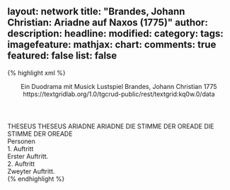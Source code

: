 layout: network
title: "Brandes, Johann Christian: Ariadne auf Naxos (1775)"
author:
description:
headline:
modified:
category:
tags:
imagefeature:
mathjax:
chart:
comments: true
featured: false
list: false
---
{% highlight xml %}
<?xml-model href="http://raw.githubusercontent.com/DLiNa/project/master/rules/lina.rnc"?><?xml-model href="http://raw.githubusercontent.com/DLiNa/project/master/rules/lina.sch"?>
<play xmlns="http://lina.digital">
  <header>
    <title>Ariadne auf Naxos</title>
    <subtitle>Ein Duodrama mit Musick</subtitle>
    <genretitle>Lustspiel</genretitle>
    <author>Brandes, Johann Christian</author>
    <date type="print"/>
    <date type="premiere" when="1775">1775</date>
    <date type="written"/>
    <source>https://textgridlab.org/1.0/tgcrud-public/rest/textgrid:kq0w.0/data</source>
  </header>
  <personae>
    <character>
      <name>THESEUS</name>
      <alias xml:id="theseus">
        <name>THESEUS</name>
      </alias>
    </character>
    <character>
      <name>ARIADNE</name>
      <alias xml:id="ariadne">
        <name>ARIADNE</name>
      </alias>
    </character>
    <character>
      <name>DIE STIMME DER OREADE</name>
      <alias xml:id="die_stimme_der_oreade">
        <name>DIE STIMME DER OREADE</name>
      </alias>
    </character>
  </personae>
  <text>
    <div>
      <head>Personen</head>
    </div>
    <div>
      <head>1. Auftritt</head>
      <div>
        <head>Erster Auftritt.</head>
        <sp who="#theseus">
          <amount n="5" unit="speech_acts"/>
          <amount n="486" unit="words"/>
          <amount n="41" unit="lines"/>
          <amount n="2848" unit="chars"/>
        </sp>
        <sp who="#ariadne">
          <amount n="4" unit="speech_acts"/>
          <amount n="16" unit="words"/>
          <amount n="4" unit="lines"/>
          <amount n="105" unit="chars"/>
        </sp>
      </div>
    </div>
    <div>
      <head>2. Auftritt</head>
      <div>
        <head>Zweyter Auftritt.</head>
        <sp who="#ariadne">
          <amount n="5" unit="speech_acts"/>
          <amount n="1231" unit="words"/>
          <amount n="25" unit="lines"/>
          <amount n="6861" unit="chars"/>
        </sp>
        <sp who="#die_stimme_der_oreade">
          <amount n="4" unit="speech_acts"/>
          <amount n="112" unit="words"/>
          <amount n="16" unit="lines"/>
          <amount n="569" unit="chars"/>
        </sp>
      </div>
    </div>
  </text>
</play>
{% endhighlight %}